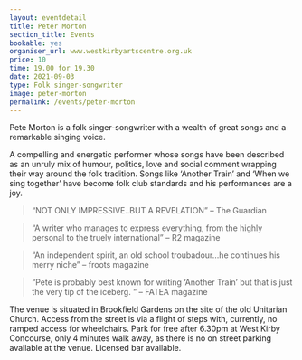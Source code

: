 ```yaml
---
layout: eventdetail
title: Peter Morton
section_title: Events
bookable: yes
organiser_url: www.westkirbyartscentre.org.uk
price: 10
time: 19.00 for 19.30
date: 2021-09-03
type: Folk singer-songwriter
image: peter-morton
permalink: /events/peter-morton
---
```


Pete Morton is a folk singer-songwriter with a wealth of great songs and a remarkable singing voice.

A compelling and energetic performer whose songs have been described as an unruly mix of humour, politics, love and social comment wrapping their way around the folk tradition. Songs like ‘Another Train’ and ‘When we sing together’ have become folk club standards and his performances are a joy.

> “NOT ONLY IMPRESSIVE..BUT A REVELATION” – The Guardian

> “A writer who manages to express everything, from the highly personal to the truely international” – R2 magazine

> “An independent spirit, an old school troubadour…he continues his merry niche” – froots magazine

> “Pete is probably best known for writing ‘Another Train’ but that is just the very tip of the iceberg. ” – FATEA magazine

The venue is situated in Brookfield Gardens on the site of the old Unitarian Church. Access from the street is via a flight of steps with, currently, no ramped access for wheelchairs. Park for free after 6.30pm at West Kirby Concourse, only 4 minutes walk away, as there is no on street parking available at the venue.  Licensed bar available.

